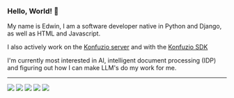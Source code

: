### Hello, World! 👋

My name is Edwin, I am a software developer native in Python and Django, as well as HTML and Javascript. 

I also actively work on the [Konfuzio server](https://help.konfuzio.com/modules/index.html) and with the [Konfuzio SDK](https://github.com/konfuzio-ai/konfuzio-sdk)

I'm currently most interested in AI, intelligent document processing (IDP) and figuring out how I can make LLM's do my work for me.


---

<img src="https://img.shields.io/badge/Python-FFD43B?style=for-the-badge&logo=python&logoColor=blue" />        <img src="https://img.shields.io/badge/Django-092E20?style=for-the-badge&logo=django&logoColor=green" />        <img src="https://img.shields.io/badge/HTML5-E34F26?style=for-the-badge&logo=html5&logoColor=white" />        <img src="https://img.shields.io/badge/CSS3-1572B6?style=for-the-badge&logo=css3&logoColor=white" />     <img src="https://img.shields.io/badge/JavaScript-323330?style=for-the-badge&logo=javascript&logoColor=F7DF1E" />





<!--
**genego-io/genego-io** is a ✨ _special_ ✨ repository because its `README.md` (this file) appears on your GitHub profile.

Here are some ideas to get you started:

- 🔭 I’m currently working on ...
- 🌱 I’m currently learning ...
- 👯 I’m looking to collaborate on ...
- 🤔 I’m looking for help with ...
- 💬 Ask me about ...
- 📫 How to reach me: ...
- 😄 Pronouns: ...
- ⚡ Fun fact: ...
-->
